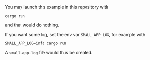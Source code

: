 
You may launch this example in this repository with

```
cargo run
```

and that would do nothing.

If you want some log, set the env var `SMALL_APP_LOG`, for example with

```
SMALL_APP_LOG=info cargo run
```

A `small-app.log` file would thus be created.
